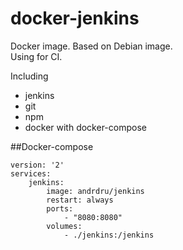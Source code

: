 # docker-jenkins
Docker image. Based on Debian image.  
Using for CI.  

Including
- jenkins
- git
- npm
- docker with docker-compose

##Docker-compose
```
version: '2'
services:
    jenkins:
        image: andrdru/jenkins
        restart: always
        ports:
            - "8080:8080"
        volumes:
            - ./jenkins:/jenkins
```
